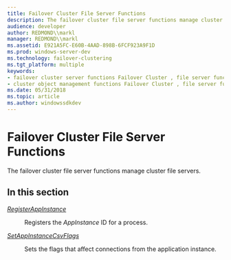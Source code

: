 ```yaml
---
title: Failover Cluster File Server Functions
description: The failover cluster file server functions manage cluster file servers.
audience: developer
author: REDMOND\\markl
manager: REDMOND\\markl
ms.assetid: E921A5FC-E60B-4AAD-898B-6FCF923A9F1D
ms.prod: windows-server-dev
ms.technology: failover-clustering
ms.tgt_platform: multiple
keywords:
- failover cluster server functions Failover Cluster , file server functions
- cluster object management functions Failover Cluster , file server functions
ms.date: 05/31/2018
ms.topic: article
ms.author: windowssdkdev
---
```


# Failover Cluster File Server Functions

The failover cluster file server functions manage cluster file servers.

## In this section

<dl> <dt>

[*RegisterAppInstance*](/windows/previous-versions/SmbClnt/nc-smbclnt-pregister_appinstance?branch=master)
</dt> <dd>

Registers the *AppInstance* ID for a process.

</dd> <dt>

[*SetAppInstanceCsvFlags*](/windows/previous-versions/SmbClnt/nc-smbclnt-set_app_instance_csv_flags?branch=master)
</dt> <dd>

Sets the flags that affect connections from the application instance.

</dd> </dl>

 

 





